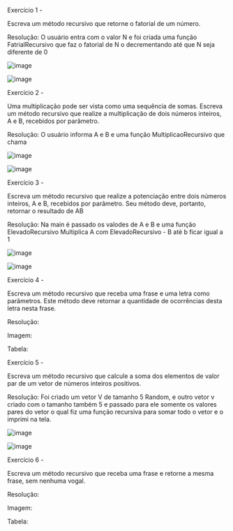 Exercício 1 -

Escreva um método recursivo que retorne o fatorial de um número.

Resolução: O usuário entra com o valor N e foi criada uma função FatrialRecursivo que faz o fatorial de N o decrementando até que N seja diferente de 0

![image](https://user-images.githubusercontent.com/111787841/194984798-0b09848b-60d0-4278-9cfe-14e56d3f31de.png)

![image](https://user-images.githubusercontent.com/111787841/195220029-232a0875-da98-410a-bfe7-de1444ce727a.png)


Exercício 2 -

Uma multiplicação pode ser vista como uma sequência de somas. Escreva um método recursivo que realize a multiplicação de dois números inteiros, A e B, recebidos por parâmetro.

Resolução: O usuário informa A e B e uma função MultiplicaoRecursivo que chama 

![image](https://user-images.githubusercontent.com/111787841/195221529-8084998c-7de7-4daa-961a-f3ecdbf3080c.png)

![image](https://user-images.githubusercontent.com/111787841/195222375-34590633-0ac4-4690-81b2-58651715e3d4.png)


Exercício 3 -

Escreva um método recursivo que realize a potenciação entre dois números inteiros, A e B, recebidos por parâmetro. Seu método deve, portanto, retornar o resultado de AB

Resolução: Na main é passado os valodes de A e B e uma função ElevadoRecursivo Multiplica A com ElevadoRecursivo - B até b ficar igual a 1

![image](https://user-images.githubusercontent.com/111787841/195220077-4b792299-9b16-4b4d-a363-6a64aef2cf76.png)

![image](https://user-images.githubusercontent.com/111787841/195220422-8ce0ffc2-ef9a-4036-822d-0ad80d4edad4.png)

Exercício 4 -

Escreva um método recursivo que receba uma frase e uma letra como parâmetros. Este método deve retornar a quantidade de ocorrências desta letra nesta frase.

Resolução: 

Imagem:

Tabela:


Exercício 5 -

Escreva um método recursivo que calcule a soma dos elementos de valor par de um vetor de números inteiros positivos.

Resolução: Foi criado um vetor V de tamanho 5 Random, e outro vetor v criado com o tamanho também 5 e passado para ele somente os valores pares do vetor o qual fiz uma função recursiva para somar todo o vetor e o imprimi na tela.
  
![image](https://user-images.githubusercontent.com/111787841/194984595-53521ff6-356c-4934-a1a1-338a065629ac.png)

![image](https://user-images.githubusercontent.com/111787841/195222942-7625c945-5b46-4174-8102-5c1c3260bc8a.png)


Exercício 6 -

Escreva um método recursivo que receba uma frase e retorne a mesma frase, sem nenhuma vogal. 

Resolução: 

Imagem:

Tabela:
